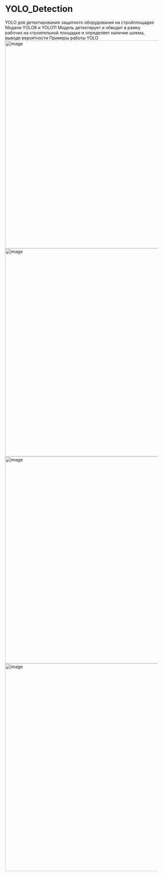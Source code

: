 # YOLO_Detection
YOLO для детектирования защитного оборудования на стройплощадке
Модели YOLO8 и YOLO11 
Модель детектирует и обводит в рамку рабочих на строительной площадке и определяет наличие шлема, выводя вероятности
Примеры работы YOLO
<img width="682" height="685" alt="image" src="https://github.com/user-attachments/assets/3934da30-1cf1-4116-a385-b83ce04471ea" />
<img width="685" height="686" alt="image" src="https://github.com/user-attachments/assets/6fc38b0c-7efb-4ce1-83a5-b1dc11f39277" />
<img width="686" height="682" alt="image" src="https://github.com/user-attachments/assets/98429f7c-d62f-44fd-887c-013474cce377" />
<img width="685" height="684" alt="image" src="https://github.com/user-attachments/assets/da4dee40-d75e-420f-aeae-2cc5d69b9f5f" />



